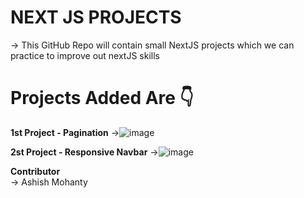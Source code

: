 # NEXT JS PROJECTS

-> This GitHub Repo will contain small NextJS projects which we can practice to improve out nextJS skills

# Projects Added Are 👇

<b>1st Project - Pagination</b>
->![image](https://github.com/ashishmohanty10/nextJs-Projects/assets/149661785/ee8b4569-f29d-4989-bfe1-d5eacc8990f9)


<b>2st Project - Responsive Navbar</b>
->![image](https://github.com/ashishmohanty10/nextJs-Projects/assets/149661785/50da3eff-b570-4778-af6e-c6823f1aa0a3)


<b>Contributor</b> <br>
-> Ashish Mohanty
